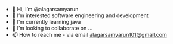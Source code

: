 - 👋 Hi, I’m @alagarsamyarun
- 👀 I’m interested software engineering and development
- 🌱 I’m currently learning java
- 💞️ I’m looking to collaborate on ...
- 📫 How to reach me - via email   alagarsamyarun101@gmail.com

<!---
alagarsamyarun/alagarsamyarun is a ✨ special ✨ repository because its `README.md` (this file) appears on your GitHub profile.
You can click the Preview link to take a look at your changes.
--->
